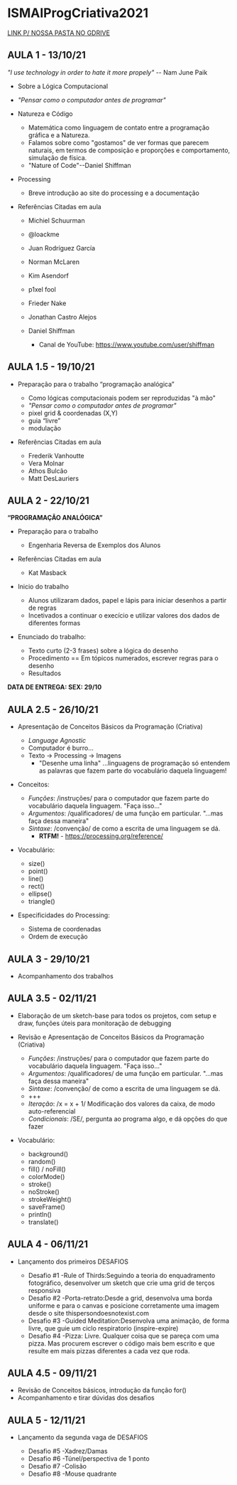 # ISMAIProgCriativa2021

[LINK P/ NOSSA PASTA NO GDRIVE](https://drive.google.com/drive/folders/1jgDeBz6DzFuxPihB9K8Qzu2Leh2gGvFs?usp=sharing)

## AULA 1 - 13/10/21 


*"I use technology in order to hate it more propely"* -- Nam June Paik

- Sobre a Lógica Computacional
-   *"Pensar como o computador antes de programar"*
   
- Natureza e Código
  - Matemática como linguagem de contato entre a programação gráfica e a Natureza.
  - Falamos sobre como "gostamos" de ver formas que parecem naturais, em termos de composição e proporções e comportamento, simulação de física.
  - "Nature of Code"--Daniel Shiffman  
- Processing
  - Breve introdução ao site do processing e a documentação

- Referências Citadas em aula
  - Michiel Schuurman
  - @loackme
  - Juan Rodríguez García
  - Norman McLaren
  - Kim Asendorf
  - p1xel fool
  - Frieder Nake
  - Jonathan Castro Alejos
 
  - Daniel Shiffman
    - Canal de YouTube: https://www.youtube.com/user/shiffman


## AULA 1.5 - 19/10/21 

- Preparação para o trabalho “programação analógica”
  - Como lógicas computacionais podem ser reproduzidas "à mão"
  - *"Pensar como o computador antes de programar"*
  - pixel grid & coordenadas (X,Y)
  - guia “livre”
  - modulação


- Referências Citadas em aula
  - Frederik Vanhoutte
  - Vera Molnar
  - Athos Bulcão
  - Matt DesLauriers
  

## AULA 2 - 22/10/21

**“PROGRAMAÇÃO ANALÓGICA”**


- Preparação para o trabalho 
  - Engenharia Reversa de Exemplos dos Alunos

- Referências Citadas em aula
  - Kat Masback


- Inicio do trabalho
  - Alunos utilizaram dados, papel e lápis para iniciar desenhos a partir de regras
  - Incetivados a continuar o execício e utilizar valores dos dados de diferentes formas
 
 - Enunciado do trabalho:
   - Texto curto (2-3 frases) sobre a lógica do desenho
   - Procedimento == Em tópicos numerados, escrever regras para o desenho
   - Resultados
   
  **DATA DE ENTREGA: SEX: 29/10**
   
## AULA 2.5 - 26/10/21

- Apresentação de Conceitos Básicos da Programação (Criativa)
  - *Language Agnostic*
  - Computador é burro...
  - Texto -> Processing -> Imagens
    - "Desenhe uma linha"
     ...linguagens de programação só entendem as palavras que fazem parte do vocabulário daquela linguagem!

- Conceitos:
  - *Funções*: /instruções/ para o computador que fazem parte do vocabulário daquela linguagem. "Faça isso..."
  - *Argumentos*: /qualificadores/ de uma função em particular. "...mas faça dessa maneira"
  - *Sintaxe*: /convenção/ de como a escrita de uma linguagem se dá.
    - **RTFM!** - https://processing.org/reference/

- Vocabulário:
  - size()
  - point()
  - line()
  - rect()
  - ellipse()
  - triangle()

- Especificidades do Processing:
  - Sistema de coordenadas 
  - Ordem de execução

## AULA 3 - 29/10/21

- Acompanhamento dos trabalhos

## AULA 3.5 - 02/11/21

- Elaboração de um sketch-base para todos os projetos, com setup e draw, funções úteis para monitoração de debugging
- Revisão e Apresentação de Conceitos Básicos da Programação (Criativa)

  - *Funções*: /instruções/ para o computador que fazem parte do vocabulário daquela linguagem. "Faça isso..."
  - *Argumentos*: /qualificadores/ de uma função em particular. "...mas faça dessa maneira"
  - *Sintaxe*: /convenção/ de como a escrita de uma linguagem se dá.
  - +++
  - *Iteração*: /x = x + 1/ Modificação dos valores da caixa, de modo auto-referencial
  - *Condicionais*: /SE/, pergunta ao programa algo, e dá opções do que fazer 


- Vocabulário:
  - background()
  - random()
  - fill() / noFill()
  - colorMode()
  - stroke()
  - noStroke()
  - strokeWeight()
  - saveFrame()
  - println()
  - translate()


## AULA 4 - 06/11/21

- Lançamento dos primeiros DESAFIOS

  - Desafio #1 -Rule of Thirds:Seguindo a teoria do enquadramento fotográfico, desenvolver um sketch que crie uma grid de terços responsiva
  - Desafio #2 -Porta-retrato:Desde a grid, desenvolva uma borda uniforme e para o canvas e posicione corretamente uma imagem desde o site thispersondoesnotexist.com
  - Desafio #3 -Guided Meditation:Desenvolva uma animação, de forma livre, que guie um ciclo respiratorio (inspire-expire)
  - Desafio #4 -Pizza: Livre. Qualquer coisa que se pareça com uma pizza. Mas procurem escrever o  código mais bem escrito e que resulte em mais pizzas diferentes a cada vez que roda.

## AULA 4.5 - 09/11/21

- Revisão de Conceitos básicos, introdução da função for()
- Acompanhamento e tirar dúvidas dos desafios 


## AULA 5 - 12/11/21

- Lançamento da segunda vaga de DESAFIOS

  - Desafio #5 -Xadrez/Damas
  - Desafio #6 -Túnel/perspectiva de 1 ponto
  - Desafio #7 -Colisão
  - Desafio #8 -Mouse quadrante

